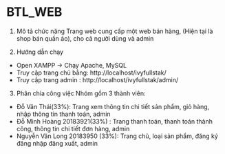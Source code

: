 # BTL_WEB

  1. Mô tả chức năng
  Trang web cung cấp một web bán hàng, (Hiện tại là shop bán quần áo), cho cả người dùng và admin 
  
  2. Hướng dẫn chạy
  + Open XAMPP -> Chạy Apache, MySQL
  + Truy cập trang chủ bằng: http://localhost/ivyfullstak/
  + Truy cập trang admin : http://localhost/ivyfullstak/admin/
  
  3. Phân chia công việc
  Nhóm gồm 3 thành viên:
  + Đỗ Văn Thái(33%): Trang xem thông tin chi tiết sản phẩm, giỏ hàng, nhập thông tin thanh toán, admin 
  + Đỗ Minh Hoàng 20183921(33%) : Trang thanh toán, thanh toán thành công, thông tin chi tiết đơn hàng, admin
  + Nguyễn Văn Long 20183950 (33%): Trang chủ, loại sản phẩm, đăng ký đăng nhập đăng xuất, admin

 
